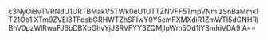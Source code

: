 c3NyOi8vTVRNdU1URTBMakV5TWk0eU1UTTZNVFF5TmpVNmIzSnBaMmx1T21Ob1lXTm9ZVEl3TFdsbGRHWTZhSFIwY0Y5emFXMXdiR1ZmWTI5dGNHRjBhV0pzWlRwaFJ6bDBXbGhvYjJSRVFYY3ZQMjlpWm5Od1lYSmhiVDA9IA==
